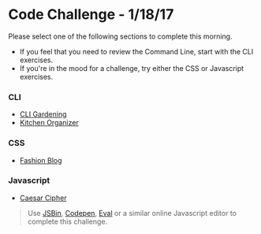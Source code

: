 # Code Challenge - 1/18/17

Please select one of the following sections to complete this morning.
* If you feel that you need to review the Command Line, start with the CLI exercises.
* If you're in the mood for a challenge, try either the CSS or Javascript exercises.

### CLI

* [CLI Gardening](https://github.com/ga-wdi-exercises/cli_gardening)
* [Kitchen Organizer](https://github.com/ga-wdi-exercises/kitchen_organizer)

### CSS

* [Fashion Blog](https://github.com/ga-wdi-exercises/fashion-blog)

### Javascript

* [Caesar Cipher](https://github.com/ga-wdi-exercises/encryption-code-challenges#caesar-cipher-ii)

> Use [JSBin](https://jsbin.com/lenuwoxomi/edit?js,console), [Codepen](http://codepen.io/pen/), [Eval](http://eval.js.org/) or a similar online Javascript editor to complete this challenge.

